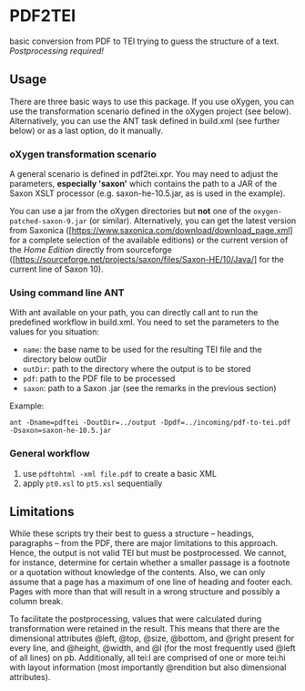 # PDF2TEI

basic conversion from PDF to TEI trying to guess the structure of a text. *Postprocessing required!*

## Usage

There are three basic ways to use this package. If you use oXygen, you can use the transformation scenario defined in
the oXygen project (see below). Alternatively, you can use the ANT task defined in build.xml (see further below) or as a
last option, do it manually.

### oXygen transformation scenario
A general scenario is defined in pdf2tei.xpr. You may need to adjust the parameters, **especially 'saxon'** which
contains the path to a JAR of the Saxon XSLT processor (e.g. saxon-he-10.5.jar, as is used in the example).

You can use
a jar from the oXygen directories but **not** one of the `oxygen-patched-saxon-9.jar` (or similar). Alternatively, you
can get the latest version from Saxonica ([https://www.saxonica.com/download/download_page.xml] for a complete selection
of the available editions) or the current version of the _Home Edition_ directly from sourceforge
([https://sourceforge.net/projects/saxon/files/Saxon-HE/10/Java/] for the current line of Saxon 10).

### Using command line ANT
With ant available on your path, you can directly call ant to run the predefined workflow in build.xml. You need to set
the parameters to the values for you situation:
- `name`: the base name to be used for the resulting TEI file and the directory below outDir
- `outDir`: path to the directory where the output is to be stored
- `pdf`: path to the PDF file to be processed
- `saxon`: path to a Saxon .jar (see the remarks in the previous section)

Example:
```
ant -Dname=pdftei -DoutDir=../output -Dpdf=../incoming/pdf-to-tei.pdf -Dsaxon=saxon-he-10.5.jar
```

### General workflow
1. use `pdftohtml -xml file.pdf` to create a basic XML
1. apply `pt0.xsl` to `pt5.xsl` sequentially

## Limitations
While these scripts try their best to guess a structure – headings, paragraphs – from the PDF, there are major
limitations to this approach. Hence, the output is not valid TEI but must be postprocessed.
We cannot, for instance, determine for certain whether a smaller passage is a footnote or a quotation without knowledge
of the contents. Also, we can only assume that a page has a maximum of one line of heading and footer each. Pages with
more than that will result in a wrong structure and possibly a column break.

To facilitate the postprocessing, values that were calculated during transformation were retained in the result. This
means that there are the dimensional attributes @left, @top, @size, @bottom, and @right present for every line, and
@height, @width, and @l (for the most frequently used @left of all lines) on pb.
Additionally, all tei:l are comprised of one or more tei:hi with layout information (most importantly @rendition but
also dimensional attributes).
